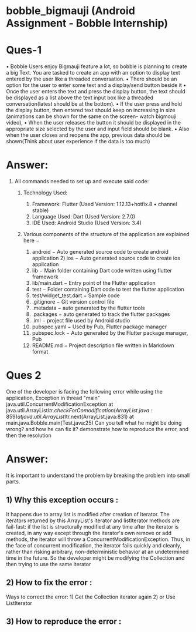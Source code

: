 # bobble_bigmauji (Android Assignment - Bobble Internship)

# Ques-1
• Bobble Users enjoy Bigmauji feature a lot, so bobble is planning to create a big Text.
You are tasked to create an app with an option to display text entered by the user like a
threaded conversation.
• There should be an option for the user to enter some text and a display/send button
beside it
• Once the user enters the text and press the display button, the text should be displayed
as a list above the text input box like a threaded conversation(latest should be at the
bottom).
• If the user press and hold the display button, then entered text should keep on increasing
in size (animations can be shown for the same on the screen- watch bigmouji video),
• When the user releases the button it should be displayed in the appropriate size selected
by the user and input field should be blank.
• Also when the user closes and reopens the app, previous data should be shown(Think
about user experience if the data is too much)

# Answer:
1) All commands needed to set up and execute said code:
	1) Technology Used: 
		1) Framework: Flutter (Used Version: 1.12.13+hotfix.8 • channel stable)
		2) Language Used: Dart (Used Version: 2.7.0)
		3) IDE Used: Android Studio (Used Version: 3.4)
							
	2) Various components of the structure of the application are explained here −
		1) android − Auto generated source code to create android application
                2) ios − Auto generated source code to create ios application
 		3) lib − Main folder containing Dart code written using flutter framework
		4) lib/main.dart − Entry point of the Flutter application
		5) test − Folder containing Dart code to test the flutter application
		6) test/widget_test.dart − Sample code
		7) .gitignore − Git version control file
		8) .metadata − auto generated by the flutter tools
		9) .packages − auto generated to track the flutter packages
		10) .iml − project file used by Android studio
		11) pubspec.yaml − Used by Pub, Flutter package manager
		12) pubspec.lock − Auto generated by the Flutter package manager, Pub
		13) README.md − Project description file written in Markdown format
		
		
# Ques 2
One of the developer is facing the following error while using the application,
Exception in thread "main" java.util.ConcurrentModificationException
at java.util.ArrayList$Itr.checkForComodification(ArrayList.java:859)
at java.util.ArrayList$Itr.next(ArrayList.java:831)
at main.java.Bobble.main(Test.java:25)
Can you tell what he might be doing wrong? and how he can fix it? demonstrate how to
reproduce the error, and then the resolution

# Answer:
It is important to understand the problem by breaking the problem into small parts.

## 1) Why this exception occurs : 
It happens due to array list is modified after creation of Iterator. The iterators returned by this ArrayList's iterator and listIterator methods are fail-fast: if the list is structurally modified at any time after the iterator is created, in any way except through the iterator's own remove or add methods, the iterator will throw a ConcurrentModificationException. Thus, in the face of concurrent modification, the iterator fails quickly and cleanly, rather than risking arbitrary, non-deterministic behavior at an undetermined time in the future.
So the developer might be modifying the Collection and then trying to use the same iterator

## 2) How to fix the error :
Ways to correct the error:
	1) Get the Collection iterator again
	2) or Use ListIterator
	
## 3) How to reproduce the error :
	




			
			
	

